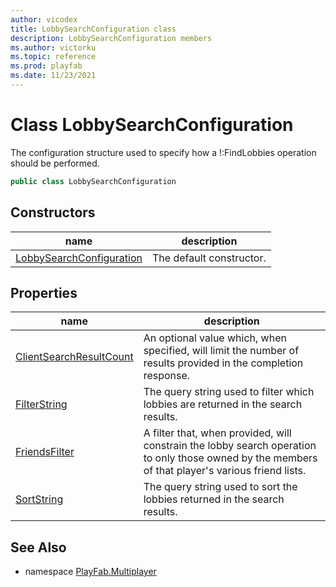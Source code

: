```yaml
---
author: vicodex
title: LobbySearchConfiguration class
description: LobbySearchConfiguration members
ms.author: victorku
ms.topic: reference
ms.prod: playfab
ms.date: 11/23/2021
---
```


# Class LobbySearchConfiguration

The configuration structure used to specify how a !:FindLobbies operation should be performed.

```csharp
public class LobbySearchConfiguration
```

## Constructors

| name | description |
| --- | --- |
| [LobbySearchConfiguration](LobbySearchConfiguration/LobbySearchConfiguration.md) | The default constructor. |

## Properties

| name | description |
| --- | --- |
| [ClientSearchResultCount](LobbySearchConfiguration/ClientSearchResultCount.md) | An optional value which, when specified, will limit the number of results provided in the completion response. |
| [FilterString](LobbySearchConfiguration/FilterString.md) | The query string used to filter which lobbies are returned in the search results. |
| [FriendsFilter](LobbySearchConfiguration/FriendsFilter.md) | A filter that, when provided, will constrain the lobby search operation to only those owned by the members of that player's various friend lists. |
| [SortString](LobbySearchConfiguration/SortString.md) | The query string used to sort the lobbies returned in the search results. |

## See Also

* namespace [PlayFab.Multiplayer](../PlayFabMultiplayerSDK.md)
